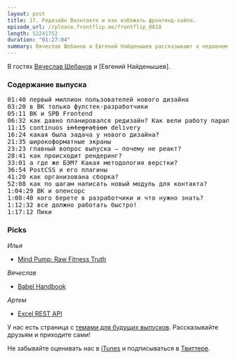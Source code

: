 ```yaml
---
layout: post
title: 17. Редизайн Вконтакте и как избежать фронтенд-хайпа.
episode_url: //please.frontflip.me/frontflip_0018
length: 52241752
duration: "01:27:04"
summary: Вячеслав Шебанов и Евгений Найденышев рассказывают о недавнем и очень ожидаемом редизайне Вконтакте: истории, процессе, технологиях, что использовали. И отвечают на главный вопрос выпуска — почему же не реакт?
---
```


В гостях [Вячеслав Шебанов]() и [Евгений Найденышев].

### Содержание выпуска

<pre>
01:40 первый миллион пользователей нового дизайна
03:20 в ВК только фулстек-разработчики
05:11 ВК и SPB Frontend
06:32 как давно планировался редизайн? Как вели работу параллельно с существующим дизайном?
11:15 continuos <s>integration</s> delivery
16:24 какая была задача у нового дизайна?
21:35 широкоформатные экраны
23:23 главный вопрос выпуска — почему не реакт?
28:41 как происходит рендеринг?
33:01 а где же БЭМ? Какая методология верстки?
36:54 PostCSS и его плагины
41:20 как организована сборка?
52:08 как по шагам написать новый модуль для контакта?
1:04:29 ВК и опенсорс
1:08:40 кого берете в разработчики и что нужно знать?
1:12:32 все должно работать быстро!
1:17:12 Пики
</pre>


### Picks

*Илья*

- [Mind Pump: Raw Fitness Truth](https://itunes.apple.com/us/podcast/mind-pump-raw-fitness-truth/id954100822?mt=2)

*Вячеслав*

- [Babel Handbook](https://github.com/thejameskyle/babel-handbook)

*Артем*

- [Excel REST API](http://graph.microsoft.io/en-us/docs/api-reference/beta/resources/excel)

У нас есть страница с [темами для будущих выпусков](http://frontflip.me/possible_themes.html). Рассказывайте друзьям и приходите сами!

Не забывайте оценивать нас в [iTunes](https://itunes.apple.com/ru/podcast/frontflip/id884716456) и подписываться в [Твиттере](https://twitter.com/frontflip_js).
